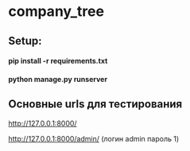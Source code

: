 # company_tree
 
## Setup:

#### pip install -r requirements.txt
#### python manage.py runserver

## Основные urls для тестирования

http://127.0.0.1:8000/

http://127.0.0.1:8000/admin/ (логин admin пароль 1)

